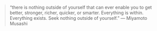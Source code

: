 >“there is nothing outside of yourself that can ever enable you to get better, stronger, richer, quicker, or smarter. Everything is 
> within. Everything exists. Seek nothing outside of yourself.”
>― Miyamoto Musashi
